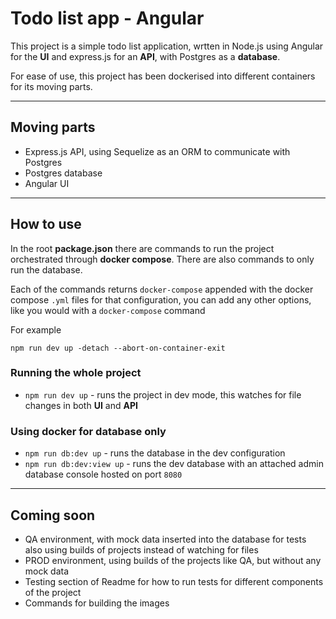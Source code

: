 # Todo list app - Angular

This project is a simple todo list application, wrtten in Node.js using Angular for the **UI** and express.js for an **API**, with Postgres as a **database**.

For ease of use, this project has been dockerised into different containers for its moving parts.

---

## Moving parts

- Express.js API, using Sequelize as an ORM to communicate with Postgres
- Postgres database
- Angular UI

---

## How to use

In the root **package.json** there are commands to run the project orchestrated through **docker compose**. There are also commands to only run the database.

Each of the commands returns `docker-compose` appended with the docker compose `.yml` files for that configuration, you can add any other options, like you would with a `docker-compose` command

For example

```
npm run dev up -detach --abort-on-container-exit
```

### Running the whole project

- `npm run dev up` - runs the project in dev mode, this watches for file changes in both **UI** and **API**

### Using docker for database only

- `npm run db:dev up` - runs the database in the dev configuration
- `npm run db:dev:view up` - runs the dev database with an attached admin database console hosted on port `8080`

---

## Coming soon

- QA environment, with mock data inserted into the database for tests also using builds of projects instead of watching for files
- PROD environment, using builds of the projects like QA, but without any mock data
- Testing section of Readme for how to run tests for different components of the project
- Commands for building the images
